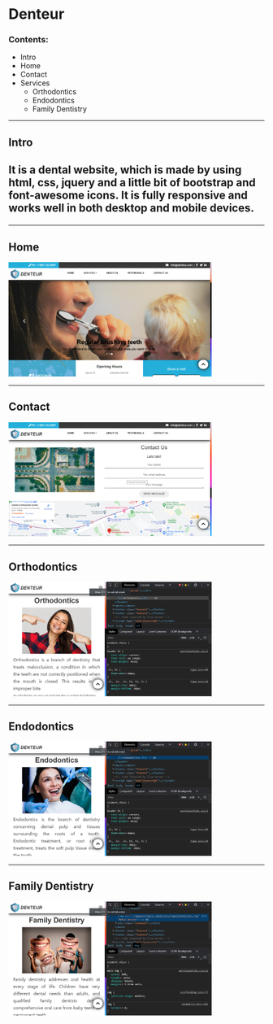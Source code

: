 # Denteur
### Contents:
<ul>
<li> Intro</li>
<li> Home</li>
<li> Contact</li>
<li> Services
    <ul>
    <li>Orthodontics</li>
    <li>Endodontics</li>
    <li>Family Dentistry</li>
    </ul>
</li>
</ul>
<hr>
<h2>Intro<h2>
 It is a dental website, which is made by using html, css, jquery and a little bit of bootstrap and font-awesome icons. It is fully responsive and works well in both desktop and mobile devices.
 <hr>
<h2>Home</h2>
<img src="./images/home-pageDesktop2.png" width="400px" alt="home-page">
<hr>
<h2>Contact</h2>
<img src="./images/contactDesktop.png" width="400px" alt="Contact"/>
<hr>
<h2>Orthodontics</h2>
<img src="./images/orthodonticsDesktop.png" width="400px" alt="Orthodontics">
<hr>
<h2>Endodontics</h2>
<img src="./images/endodonticsDesktop.png" width="400px" alt="Endodontics">
<hr>
<h2>Family Dentistry</h2>
<img src="./images/family_dentistryDesktop.png" width="400px" alt="Family Dentistry">
